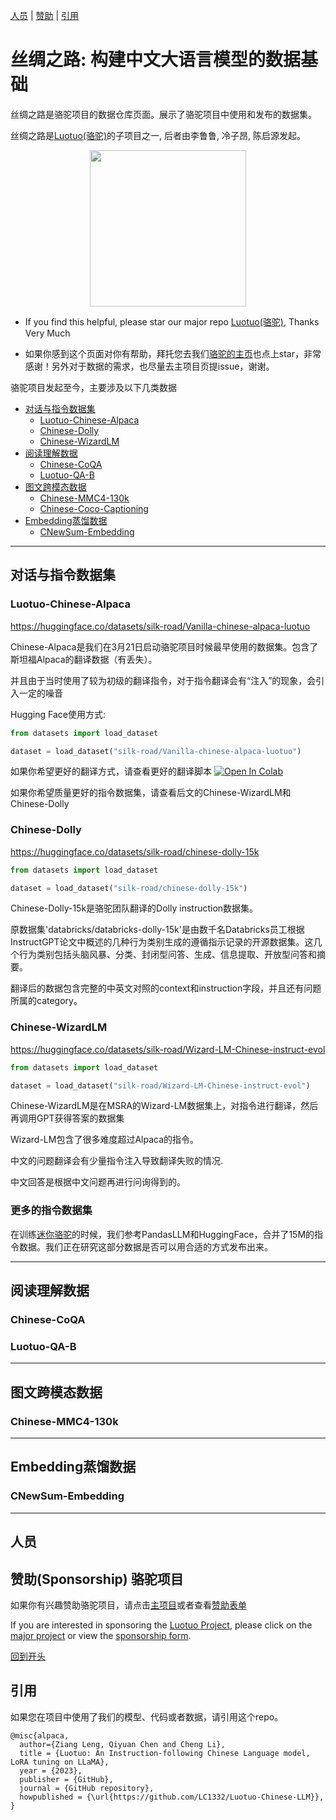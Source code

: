 [人员](#人员) | [赞助](#赞助) | [引用](#引用)

# 丝绸之路: 构建中文大语言模型的数据基础

丝绸之路是骆驼项目的数据仓库页面。展示了骆驼项目中使用和发布的数据集。

丝绸之路是[Luotuo(骆驼)](https://github.com/LC1332/Luotuo-Chinese-LLM)的子项目之一, 后者由李鲁鲁, 冷子昂, 陈启源发起。

<p align="center">
    <img src="https://github.com/LC1332/Luotuo-Chinese-LLM/blob/main/image/icon_silk_road.png" height="250">
</p>

+ If you find this helpful, please star our major repo [Luotuo(骆驼)](https://github.com/LC1332/Luotuo-Chinese-LLM), Thanks Very Much

+ 如果你感到这个页面对你有帮助，拜托您去我们[骆驼的主页](https://github.com/LC1332/Luotuo-Chinese-LLM)也点上star，非常感谢！另外对于数据的需求，也尽量去主项目页提issue，谢谢。


骆驼项目发起至今，主要涉及以下几类数据

- [对话与指令数据集](#对话与指令数据集)
    - [Luotuo-Chinese-Alpaca](#Luotuo-Chinese-Alpaca)
    - [Chinese-Dolly](#Chinese-Dolly)
    - [Chinese-WizardLM](#Chinese-WizardLM)
- [阅读理解数据](#阅读理解数据)
    - [Chinese-CoQA](#Chinese-CoQA)
    - [Luotuo-QA-B](#Luotuo-QA-B)
- [图文跨模态数据](#图文跨模态数据)
    - [Chinese-MMC4-130k](#Chinese-MMC4-130k)
    - [Chinese-Coco-Captioning](#Chinese-Coco-Captioning)
- [Embedding蒸馏数据](#Embedding蒸馏数据)
    - [CNewSum-Embedding](#CNewSum-Embedding)


---

## 对话与指令数据集


### Luotuo-Chinese-Alpaca

https://huggingface.co/datasets/silk-road/Vanilla-chinese-alpaca-luotuo

Chinese-Alpaca是我们在3月21日启动骆驼项目时候最早使用的数据集。包含了斯坦福Alpaca的翻译数据（有丢失）。

并且由于当时使用了较为初级的翻译指令，对于指令翻译会有“注入”的现象，会引入一定的噪音

Hugging Face使用方式:

```python
from datasets import load_dataset

dataset = load_dataset("silk-road/Vanilla-chinese-alpaca-luotuo")
```

如果你希望更好的翻译方式，请查看更好的翻译脚本 <a href="https://colab.research.google.com/github/LC1332/Luotuo-Chinese-LLM/blob/main/notebook/improvedTranslation.ipynb" target="_parent"><img src="https://colab.research.google.com/assets/colab-badge.svg" alt="Open In Colab"/></a> 

如果你希望质量更好的指令数据集，请查看后文的Chinese-WizardLM和Chinese-Dolly

### Chinese-Dolly

https://huggingface.co/datasets/silk-road/chinese-dolly-15k

```python
from datasets import load_dataset

dataset = load_dataset("silk-road/chinese-dolly-15k")
```

Chinese-Dolly-15k是骆驼团队翻译的Dolly instruction数据集。

原数据集'databricks/databricks-dolly-15k'是由数千名Databricks员工根据InstructGPT论文中概述的几种行为类别生成的遵循指示记录的开源数据集。这几个行为类别包括头脑风暴、分类、封闭型问答、生成、信息提取、开放型问答和摘要。

翻译后的数据包含完整的中英文对照的context和instruction字段，并且还有问题所属的category。

### Chinese-WizardLM

https://huggingface.co/datasets/silk-road/Wizard-LM-Chinese-instruct-evol


```python
from datasets import load_dataset

dataset = load_dataset("silk-road/Wizard-LM-Chinese-instruct-evol")
```

Chinese-WizardLM是在MSRA的Wizard-LM数据集上，对指令进行翻译，然后再调用GPT获得答案的数据集

Wizard-LM包含了很多难度超过Alpaca的指令。

中文的问题翻译会有少量指令注入导致翻译失败的情况.

中文回答是根据中文问题再进行问询得到的。

### 更多的指令数据集

在训练[迷你骆驼](https://github.com/LC1332/Mini-Luotuo)的时候，我们参考PandasLLM和HuggingFace，合并了15M的指令数据。我们正在研究这部分数据是否可以用合适的方式发布出来。


---

## 阅读理解数据

### Chinese-CoQA

### Luotuo-QA-B

---

## 图文跨模态数据


### Chinese-MMC4-130k

---

## Embedding蒸馏数据


### CNewSum-Embedding

---


## 人员

<a name="赞助"></a>

## 赞助(Sponsorship) 骆驼项目

如果你有兴趣赞助骆驼项目，请点击[主项目](https://github.com/LC1332/Luotuo-Chinese-LLM#%E8%B5%9E%E5%8A%A9sponsorships)或者查看[赞助表单](https://github.com/LC1332/Luotuo-Chinese-LLM/blob/main/data/Sponsorship_and_balance.md)

If you are interested in sponsoring the [Luotuo Project](https://github.com/LC1332/Luotuo-Chinese-LLM#%E8%B5%9E%E5%8A%A9sponsorships), please click on the [major project](https://github.com/LC1332/Luotuo-Chinese-LLM) or view the [sponsorship form](https://github.com/LC1332/Luotuo-Chinese-LLM/blob/main/data/Sponsorship_and_balance.md).

[回到开头](#BigTitle)


## 引用

如果您在项目中使用了我们的模型、代码或者数据，请引用这个repo。

```
@misc{alpaca,
  author={Ziang Leng, Qiyuan Chen and Cheng Li},
  title = {Luotuo: An Instruction-following Chinese Language model, LoRA tuning on LLaMA},
  year = {2023},
  publisher = {GitHub},
  journal = {GitHub repository},
  howpublished = {\url{https://github.com/LC1332/Luotuo-Chinese-LLM}},
}
```
